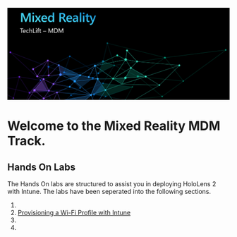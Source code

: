 ![](Images/MRTL-MDMBanner.png)

# Welcome to the Mixed Reality MDM Track. 

## Hands On Labs

The Hands On labs are structured to assist you in deploying HoloLens 2 with Intune. The labs have been seperated into the following sections.

1.
2. [Provisioning a Wi-Fi Profile with Intune](Lab2.md)
3.
4.
